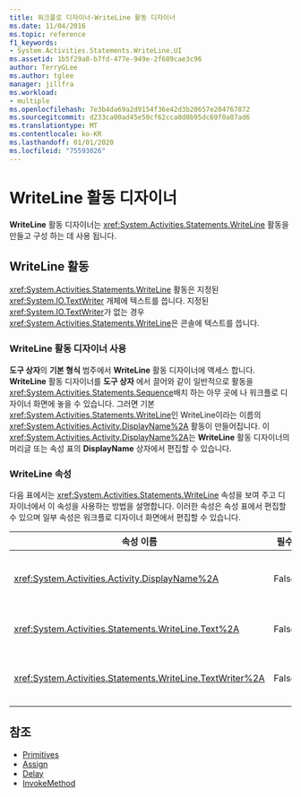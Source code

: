 ```yaml
---
title: 워크플로 디자이너-WriteLine 활동 디자이너
ms.date: 11/04/2016
ms.topic: reference
f1_keywords:
- System.Activities.Statements.WriteLine.UI
ms.assetid: 1b5f29a8-b7fd-477e-949e-2f689cae3c96
author: TerryGLee
ms.author: tglee
manager: jillfra
ms.workload:
- multiple
ms.openlocfilehash: 7e3b4da69a2d9154f36e42d3b20657e204767872
ms.sourcegitcommit: d233ca00ad45e50cf62cca0d0b95dc69f0a87ad6
ms.translationtype: MT
ms.contentlocale: ko-KR
ms.lasthandoff: 01/01/2020
ms.locfileid: "75593026"
---
```

# <a name="writeline-activity-designer"></a>WriteLine 활동 디자이너

**WriteLine** 활동 디자이너는 <xref:System.Activities.Statements.WriteLine> 활동을 만들고 구성 하는 데 사용 됩니다.

## <a name="the-writeline-activity"></a>WriteLine 활동

<xref:System.Activities.Statements.WriteLine> 활동은 지정된 <xref:System.IO.TextWriter> 개체에 텍스트를 씁니다. 지정된 <xref:System.IO.TextWriter>가 없는 경우 <xref:System.Activities.Statements.WriteLine>은 콘솔에 텍스트를 씁니다.

### <a name="using-the-writeline-activity-designer"></a>WriteLine 활동 디자이너 사용

**도구 상자**의 **기본 형식** 범주에서 **WriteLine** 활동 디자이너에 액세스 합니다. **WriteLine** 활동 디자이너를 **도구 상자** 에서 끌어와 같이 일반적으로 활동을 <xref:System.Activities.Statements.Sequence>배치 하는 아무 곳에 나 워크플로 디자이너 화면에 놓을 수 있습니다. 그러면 기본 <xref:System.Activities.Statements.WriteLine>인 WriteLine이라는 이름의 <xref:System.Activities.Activity.DisplayName%2A> 활동이 만들어집니다. 이 <xref:System.Activities.Activity.DisplayName%2A>는 **WriteLine** 활동 디자이너의 머리글 또는 속성 표의 **DisplayName** 상자에서 편집할 수 있습니다.

### <a name="the-writeline-properties"></a>WriteLine 속성

다음 표에서는 <xref:System.Activities.Statements.WriteLine> 속성을 보여 주고 디자이너에서 이 속성을 사용하는 방법을 설명합니다. 이러한 속성은 속성 표에서 편집할 수 있으며 일부 속성은 워크플로 디자이너 화면에서 편집할 수 있습니다.

|속성 이름|필수|용도|
|-|--------------|-|
|<xref:System.Activities.Activity.DisplayName%2A>|False|<xref:System.Activities.Statements.WriteLine> 활동의 이름입니다. 기본값은 WriteLine입니다. <xref:System.Activities.Activity.DisplayName%2A>은 꼭 필요하지 않더라도 사용하는 것이 좋습니다.|
|<xref:System.Activities.Statements.WriteLine.Text%2A>|False|쓸 텍스트입니다. 속성을 설정 하려면 **WriteLine** 활동 디자이너의 **텍스트** 상자 또는 속성 표에 Visual Basic 식을 입력 합니다.|
|<xref:System.Activities.Statements.WriteLine.TextWriter%2A>|False|<xref:System.IO.TextWriter>이 <xref:System.Activities.Statements.WriteLine>를 쓸 대상 <xref:System.Activities.Statements.WriteLine.Text%2A>입니다. 기본값은 콘솔입니다.|

## <a name="see-also"></a>참조

- [Primitives](../workflow-designer/primitives-activity-designers.md)
- [Assign](../workflow-designer/assign-activity-designer.md)
- [Delay](../workflow-designer/delay-activity-designer.md)
- [InvokeMethod](../workflow-designer/invokemethod-activity-designer.md)
